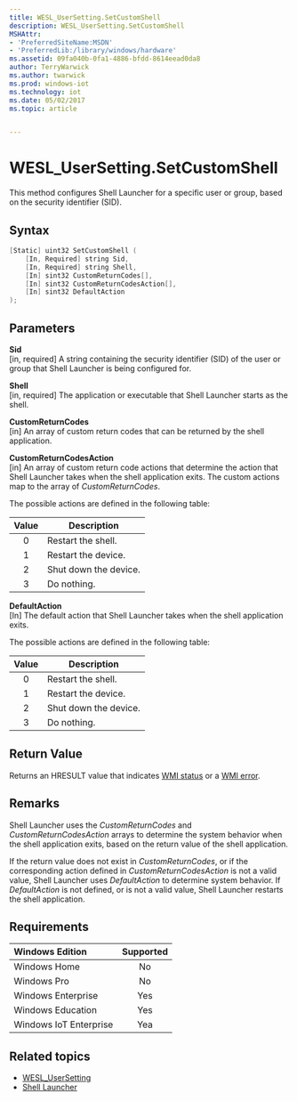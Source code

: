 ```yaml
---
title: WESL_UserSetting.SetCustomShell
description: WESL_UserSetting.SetCustomShell
MSHAttr:
- 'PreferredSiteName:MSDN'
- 'PreferredLib:/library/windows/hardware'
ms.assetid: 09fa040b-0fa1-4886-bfdd-8614eead0da8
author: TerryWarwick
ms.author: twarwick
ms.prod: windows-iot
ms.technology: iot
ms.date: 05/02/2017
ms.topic: article


---
```

# WESL_UserSetting.SetCustomShell

This method configures Shell Launcher for a specific user or group, based on the security identifier (SID).

## Syntax

```powershell
[Static] uint32 SetCustomShell (
    [In, Required] string Sid,
    [In, Required] string Shell,
    [In] sint32 CustomReturnCodes[],
    [In] sint32 CustomReturnCodesAction[],
    [In] sint32 DefaultAction
);
```

## Parameters

**Sid**</br>\[in, required\] A string containing the security identifier (SID) of the user or group that Shell Launcher is being configured for.

**Shell**</br>\[in, required\] The application or executable that Shell Launcher starts as the shell.

**CustomReturnCodes**</br>\[in\] An array of custom return codes that can be returned by the shell application.

**CustomReturnCodesAction**</br>\[in\] An array of custom return code actions that determine the action that Shell Launcher takes when the shell application exits. The custom actions map to the array of *CustomReturnCodes*.

The possible actions are defined in the following table:

| Value | Description |
|:-----:|-------------|
| 0 | Restart the shell. |
| 1 | Restart the device. |
| 2 | Shut down the device. |
| 3 | Do nothing. |

**DefaultAction**</br>\[In\] The default action that Shell Launcher takes when the shell application exits.

The possible actions are defined in the following table:

| Value | Description |
|:-----:|-------------|
| 0 | Restart the shell.|
| 1 | Restart the device. |
| 2 | Shut down the device. |
| 3 | Do nothing. |

## Return Value

Returns an HRESULT value that indicates [WMI status](/windows/win32/wmisdk/wmi-non-error-constants) or a [WMI error](/windows/win32/wmisdk/wmi-error-constants).

## Remarks

Shell Launcher uses the *CustomReturnCodes* and *CustomReturnCodesAction* arrays to determine the system behavior when the shell application exits, based on the return value of the shell application.

If the return value does not exist in *CustomReturnCodes*, or if the corresponding action defined in *CustomReturnCodesAction* is not a valid value, Shell Launcher uses *DefaultAction* to determine system behavior. If *DefaultAction* is not defined, or is not a valid value, Shell Launcher restarts the shell application.

## Requirements

| Windows Edition        | Supported |
|:-----------------------|:---------:|
| Windows Home           | No        |
| Windows Pro            | No        |
| Windows Enterprise     | Yes       |
| Windows Education      | Yes       |
| Windows IoT Enterprise | Yea       |

## Related topics

- [WESL_UserSetting](wesl-usersetting.md)
- [Shell Launcher](shell-launcher.md)
